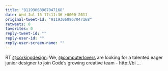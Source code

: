 ```yaml
---
title: "91193068967047168"
date: Wed Jul 13 17:11:36 +0000 2011
original-tweet-id: "91193068967047168"
retweets: 0
favorites: 0
reply-tweet-id: ""
reply-user-id: ""
reply-user-screen-name: ""
---
```

RT <a href="https://twitter.com/corkingdesign">@corkingdesign</a>: We, <a href="https://twitter.com/computerlovers">@computerlovers</a> are looking for a talented eager junior designer to join Code’s growing creative team - http://bi ...
